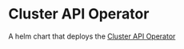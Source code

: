 # Cluster API Operator

A helm chart that deploys the [Cluster API Operator](https://github.com/kubernetes-sigs/cluster-api-operator)
